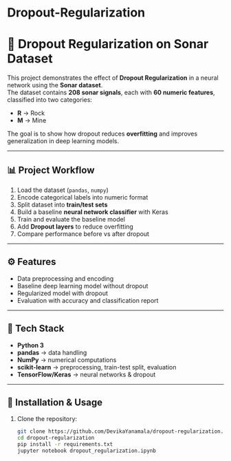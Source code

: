 # Dropout-Regularization

# 🧠 Dropout Regularization on Sonar Dataset

This project demonstrates the effect of **Dropout Regularization** in a neural network using the **Sonar dataset**.  
The dataset contains **208 sonar signals**, each with **60 numeric features**, classified into two categories:
- **R** → Rock  
- **M** → Mine  

The goal is to show how dropout reduces **overfitting** and improves generalization in deep learning models.

---

## 📊 Project Workflow
1. Load the dataset (`pandas`, `numpy`)  
2. Encode categorical labels into numeric format  
3. Split dataset into **train/test sets**  
4. Build a baseline **neural network classifier** with Keras  
5. Train and evaluate the baseline model  
6. Add **Dropout layers** to reduce overfitting  
7. Compare performance before vs after dropout  

---

## ⚙️ Features
- Data preprocessing and encoding  
- Baseline deep learning model without dropout  
- Regularized model with dropout  
- Evaluation with accuracy and classification report  

---

## 🚀 Tech Stack
- **Python 3**  
- **pandas** → data handling  
- **NumPy** → numerical computations  
- **scikit-learn** → preprocessing, train-test split, evaluation  
- **TensorFlow/Keras** → neural networks & dropout  


---

## 🔧 Installation & Usage
1. Clone the repository:
   ```bash
   git clone https://github.com/DevikaYanamala/dropout-regularization.git
   cd dropout-regularization
   pip install -r requirements.txt
   jupyter notebook dropout_regularization.ipynb
